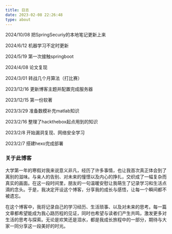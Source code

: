 ```yaml
---
title: 日志
date: 2023-02-08 22:26:48
type: about
---
```


2024/10/08 把SpringSecuriy的本地笔记更新上来

2024/6/12 机器学习不定时更新

2024/5/19 第一次接触springboot

2024/4/08 论文复现 

2024/3/01 转战几个月算法（打比赛） 

2023/12/16 更新博客主题并配置完成服务器

2023/12/15 第一份软著

 2023/3/29 准备数模补充matlab知识

 2023/2/16 整理了hackthebox起点用到的知识

 2023/2/8 开始漏洞复现、网络安全学习

 2023/2/7 搭建hexo完成部署

### 关于此博客

大学第一年的寒假对我来说意义非凡，经历了许多事情，也让我首次真正体会到了离别的滋味。与亲人的告别、对未来的憧憬以及内心的挣扎，交织成了一幅复杂而真实的画面。在这一段时间里，朋友的一句温暖安慰让我萌生了记录学习和生活点滴的念头。于是，我决定开设这个博客，分享我的成长与感悟，让每一个瞬间都不被遗忘。

在这个博客中，我将记录自己的学习经历、生活琐事、以及对未来的思考。每一篇文章都希望能成为我心路历程的见证，同时也希望与读者们产生共鸣，激发更多对生活的思考与探索。无论是欢笑还是泪水，都是我成长旅程中的一部分，期待与大家一同分享这一段美好的时光。

